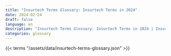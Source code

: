 ```yaml
---
title: "Insurtech Terms Glossary: Insurtech Terms in 2024"  
date: 2024-02-24
draft: false
language: en
description: "Insurtech Terms Glossary: Insurtech Terms in 2024 | Insurtech Terms Glossary"
categories: glossary
---
```


{{< terms "/assets/data/insurtech-terms-glossary.json" >}}